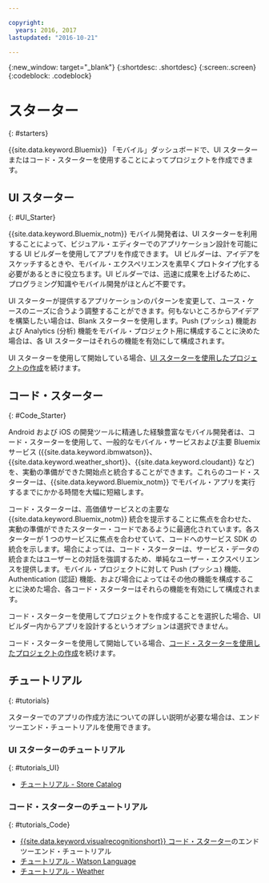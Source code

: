 ```yaml
---

copyright:
  years: 2016, 2017
lastupdated: "2016-10-21"

---
```

{:new_window: target="_blank"}
{:shortdesc: .shortdesc}
{:screen:.screen}
{:codeblock: .codeblock}

# スターター
{: #starters}

{{site.data.keyword.Bluemix}} 「モバイル」ダッシュボードで、UI スターターまたはコード・スターターを使用することによってプロジェクトを作成できます。


## UI スターター
{: #UI_Starter}

{{site.data.keyword.Bluemix_notm}} モバイル開発者は、UI スターターを利用することによって、ビジュアル・エディターでのアプリケーション設計を可能にする UI ビルダーを使用してアプリを作成できます。<!--The UI Builder assists you when you have an idea to prototype quickly.--> UI ビルダーは、アイデアをスケッチするときや、モバイル・エクスペリエンスを素早くプロトタイプ化する必要があるときに役立ちます。UI ビルダーでは、迅速に成果を上げるために、プログラミング知識やモバイル開発がほとんど不要です。<!-- The UI Starters give you patterns of applications that enable you to modify and adjust to your use case needs. If you want to start from scratch and build an idea up from nothing use the Empty starter. Each UI starter is configured to be enabled with Push and Analytics capabilities if you decide to configure this for you Mobile Project.*App views can be bound to data with little programming knowledge, which enables apps to be started and native source code to be generated quickly.* -->

UI スターターが提供するアプリケーションのパターンを変更して、ユース・ケースのニーズに合うよう調整することができます。何もないところからアイデアを構築したい場合は、Blank スターターを使用します。Push (プッシュ) 機能および Analytics (分析) 機能をモバイル・プロジェクト用に構成することに決めた場合は、各 UI スターターはそれらの機能を有効にして構成されます。

UI スターターを使用して開始している場合、[UI スターターを使用したプロジェクトの作成](projects_ui.html)を続けます。

<!-- If you choose to create your project with a UI Starter, you have the option to design your app from within the UI Builder.-->


## コード・スターター
{: #Code_Starter}

Android および iOS の開発ツールに精通した経験豊富なモバイル開発者は、コード・スターターを使用して、一般的なモバイル・サービスおよび主要 Bluemix サービス ({{site.data.keyword.ibmwatson}}、{{site.data.keyword.weather_short}}、{{site.data.keyword.cloudant}} など) を、実動の準備ができた開始点と統合することができます。これらのコード・スターターは、{{site.data.keyword.Bluemix_notm}} でモバイル・アプリを実行するまでにかかる時間を大幅に短縮します。

コード・スターターは、高価値サービスとの主要な {{site.data.keyword.Bluemix_notm}} 統合を提示することに焦点を合わせた、実動の準備ができたスターター・コードであるように最適化されています。各スターターが 1 つのサービスに焦点を合わせていて、コードへのサービス SDK の統合を示します。場合によっては、コード・スターターは、サービス・データの統合またはユーザーとの対話を強調するため、単純なユーザー・エクスペリエンスを提供します。モバイル・プロジェクトに対して Push (プッシュ) 機能、Authentication (認証) 機能、および場合によってはその他の機能を構成することに決めた場合、各コード・スターターはそれらの機能を有効にして構成されます。

コード・スターターを使用してプロジェクトを作成することを選択した場合、UI ビルダー内からアプリを設計するというオプションは選択できません。

コード・スターターを使用して開始している場合、[コード・スターターを使用したプロジェクトの作成](projects_code.html)を続けます。

## チュートリアル
{: #tutorials}

スターターでのアプリの作成方法についての詳しい説明が必要な場合は、エンドツーエンド・チュートリアルを使用できます。 

### UI スターターのチュートリアル
{: #tutorials_UI}

* [チュートリアル - Store Catalog](tutorial_store_catalog.html)

### コード・スターターのチュートリアル
{: #tutorials_Code}

* [{{site.data.keyword.visualrecognitionshort}} コード・スターター](tutorial.html)のエンドツーエンド・チュートリアル
* [チュートリアル - Watson Language](tutorial_watson_language.html)
* [チュートリアル - Weather](tutorial_weather.html)
